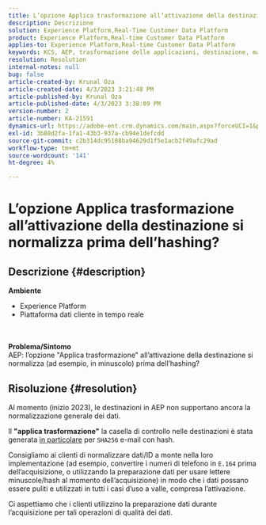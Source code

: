 ```yaml
---
title: L’opzione Applica trasformazione all’attivazione della destinazione si normalizza prima dell’hashing?
description: Descrizione
solution: Experience Platform,Real-Time Customer Data Platform
product: Experience Platform,Real-time Customer Data Platform
applies-to: Experience Platform,Real-time Customer Data Platform
keywords: KCS, AEP, trasformazione delle applicazioni, destinazione, mappatura, attivazione, RT-CDP
resolution: Resolution
internal-notes: null
bug: false
article-created-by: Krunal Oza
article-created-date: 4/3/2023 3:21:48 PM
article-published-by: Krunal Oza
article-published-date: 4/3/2023 3:38:09 PM
version-number: 2
article-number: KA-21591
dynamics-url: https://adobe-ent.crm.dynamics.com/main.aspx?forceUCI=1&pagetype=entityrecord&etn=knowledgearticle&id=ad32aa3c-33d2-ed11-a7c7-6045bd006b4b
exl-id: 3b88d2fa-1fa1-43b3-937a-cb94e1defcdd
source-git-commit: c2b314dc95108ba94629d1f5e1acb2f49afc29ad
workflow-type: tm+mt
source-wordcount: '141'
ht-degree: 4%

---
```


# L’opzione Applica trasformazione all’attivazione della destinazione si normalizza prima dell’hashing?

## Descrizione {#description}

<b>Ambiente</b>
- Experience Platform
- Piattaforma dati cliente in tempo reale

<br> <br><b>Problema/Sintomo</b><br>AEP: l’opzione &quot;Applica trasformazione&quot; all’attivazione della destinazione si normalizza (ad esempio, in minuscolo) prima dell’hashing?

## Risoluzione {#resolution}


Al momento (inizio 2023), le destinazioni in AEP non supportano ancora la normalizzazione generale dei dati.

Il <b>&quot;applica trasformazione&quot;</b> la casella di controllo nelle destinazioni è stata generata <u>in particolare</u> per `SHA256` e-mail con hash.

Consigliamo ai clienti di normalizzare dati/ID a monte nella loro implementazione (ad esempio, convertire i numeri di telefono in `E.164` prima dell’acquisizione, o utilizzando la preparazione dati per usare lettere minuscole/hash al momento dell’acquisizione) in modo che i dati possano essere puliti e utilizzati in tutti i casi d’uso a valle, compresa l’attivazione.

Ci aspettiamo che i clienti utilizzino la preparazione dati durante l’acquisizione per tali operazioni di qualità dei dati.
